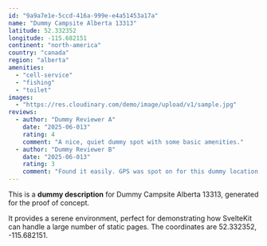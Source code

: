 ```yaml
---
id: "9a9a7e1e-5ccd-416a-999e-e4a51453a17a"
name: "Dummy Campsite Alberta 13313"
latitude: 52.332352
longitude: -115.682151
continent: "north-america"
country: "canada"
region: "alberta"
amenities:
  - "cell-service"
  - "fishing"
  - "toilet"
images:
  - "https://res.cloudinary.com/demo/image/upload/v1/sample.jpg"
reviews:
  - author: "Dummy Reviewer A"
    date: "2025-06-013"
    rating: 4
    comment: "A nice, quiet dummy spot with some basic amenities."
  - author: "Dummy Reviewer B"
    date: "2025-06-013"
    rating: 3
    comment: "Found it easily. GPS was spot on for this dummy location."
---
```


This is a **dummy description** for Dummy Campsite Alberta 13313, generated for the proof of concept.

It provides a serene environment, perfect for demonstrating how SvelteKit can handle a large number of static pages. The coordinates are 52.332352, -115.682151.
